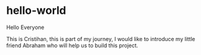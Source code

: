 # hello-world

Hello Everyone

This is Cristihan, this is part of my journey, I would like to introduce my little friend Abraham who will help us to build this project. 
